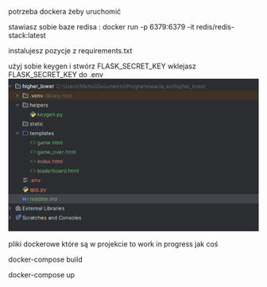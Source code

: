 
potrzeba dockera żeby uruchomić 

stawiasz sobie baze redisa :
docker run -p 6379:6379 -it redis/redis-stack:latest

instalujesz pozycje z requirements.txt


użyj sobie keygen i stwórz FLASK_SECRET_KEY
wklejasz FLASK_SECRET_KEY do .env ![img.png](img.png)

pliki dockerowe które są w projekcie to work in progress jak coś

docker-compose build

docker-compose up